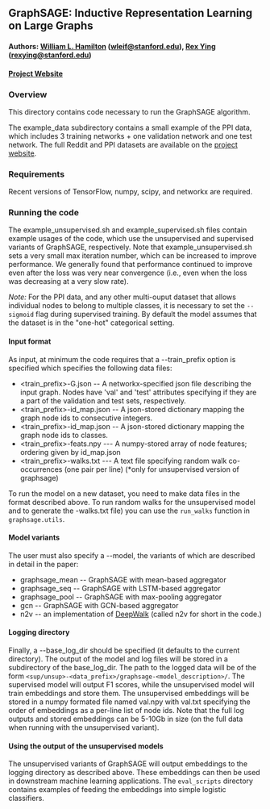 ## GraphSAGE: Inductive Representation Learning on Large Graphs

#### Authors: [William L. Hamilton](http://stanford.edu/~wleif) (wleif@stanford.edu), [Rex Ying](http://joy-of-thinking.weebly.com/) (rexying@stanford.edu)
#### [Project Website](http://snap.stanford.edu/graphsage/)


### Overview

This directory contains code necessary to run the GraphSAGE algorithm.
<!---
See our [paper](http://TODO) for details on the algorithm.
--->
The example_data subdirectory contains a small example of the PPI data,
which includes 3 training networks + one validation network and one test network.
The full Reddit and PPI datasets are available on the [project website](http://snap.stanford.edu/graphsage/).

<!---
If you make use of this code or the GraphSAGE algorithm in your work, please cite the following paper: 
--->

### Requirements

Recent versions of TensorFlow, numpy, scipy, and networkx are required.

### Running the code

The example_unsupervised.sh and example_supervised.sh files contain example usages of the code, which use the unsupervised and supervised variants of GraphSAGE, respectively.
Note that example_unsupervised.sh sets a very small max iteration number, which can be increased to improve performance.
We generally found that performance continued to improve even after the loss was very near convergence (i.e., even when the loss was decreasing at a very slow rate). 

*Note:* For the PPI data, and any other multi-ouput dataset that allows individual nodes to belong to multiple classes, it is necessary to set the `--sigmoid` flag during supervised training. By default the model assumes that the dataset is in the "one-hot" categorical setting. 

#### Input format
As input, at minimum the code requires that a --train_prefix option is specified which specifies the following data files:

* <train_prefix>-G.json -- A networkx-specified json file describing the input graph. Nodes have 'val' and 'test' attributes specifying if they are a part of the validation and test sets, respectively. 
* <train_prefix>-id_map.json -- A json-stored dictionary mapping the graph node ids to consecutive integers.
* <train_prefix>-id_map.json -- A json-stored dictionary mapping the graph node ids to classes.
* <train_prefix>-feats.npy --- A numpy-stored array of node features; ordering given by id_map.json
* <train_prefix>-walks.txt --- A text file specifying random walk co-occurrences (one pair per line) (*only for unsupervised version of graphsage)

To run the model on a new dataset, you need to make data files in the format described above. 
To run random walks for the unsupervised model and to generate the <prefix>-walks.txt file)
you can use the `run_walks` function in `graphsage.utils`.



#### Model variants 
The user must also specify a --model, the variants of which are described in detail in the paper:
* graphsage_mean -- GraphSAGE with mean-based aggregator
* graphsage_seq -- GraphSAGE with LSTM-based aggregator
* graphsage_pool -- GraphSAGE with max-pooling aggregator
* gcn -- GraphSAGE with GCN-based aggregator
* n2v -- an implementation of [DeepWalk](https://arxiv.org/abs/1403.6652) (called n2v for short in the code.)

#### Logging directory
Finally, a --base_log_dir should be specified (it defaults to the current directory). 
The output of the model and log files will be stored in a subdirectory of the base_log_dir.
The path to the logged data will be of the form `<sup/unsup>-<data_prefix>/graphsage-<model_description>/`.
The supervised model will output F1 scores, while the unsupervised model will train embeddings and store them.
The unsupervised embeddings will be stored in a numpy formated file named val.npy with val.txt specifying the order of embeddings as a per-line list of node ids.
Note that the full log outputs and stored embeddings can be 5-10Gb in size (on the full data when running with the unsupervised variant).

#### Using the output of the unsupervised models

The unsupervised variants of GraphSAGE will output embeddings to the logging directory as described above.
These embeddings can then be used in downstream machine learning applications.
The `eval_scripts` directory contains examples of feeding the embeddings into simple logistic classifiers.
